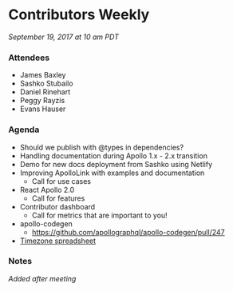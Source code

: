 # Contributors Weekly

*September 19, 2017 at 10 am PDT*

### Attendees
- James Baxley
- Sashko Stubailo
- Daniel Rinehart
- Peggy Rayzis
- Evans Hauser

### Agenda
- Should we publish with @types in dependencies?
- Handling documentation during Apollo 1.x - 2.x transition
- Demo for new docs deployment from Sashko using Netlify
- Improving ApolloLink with examples and documentation
  - Call for use cases
- React Apollo 2.0
  - Call for features
- Contributor dashboard
  - Call for metrics that are important to you!
- apollo-codegen
  - https://github.com/apollographql/apollo-codegen/pull/247
- [Timezone spreadsheet](https://meteor.quip.com/YGSnAIzjF2WY/Contributor-Timezone)

### Notes
*Added after meeting*
